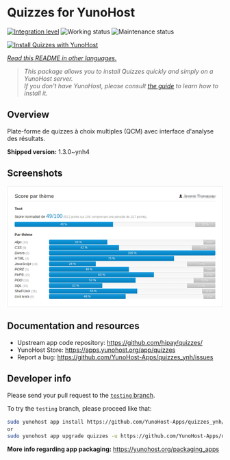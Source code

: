 <!--
N.B.: This README was automatically generated by <https://github.com/YunoHost/apps/tree/master/tools/readme_generator>
It shall NOT be edited by hand.
-->

# Quizzes for YunoHost

[![Integration level](https://dash.yunohost.org/integration/quizzes.svg)](https://ci-apps.yunohost.org/ci/apps/quizzes/) ![Working status](https://ci-apps.yunohost.org/ci/badges/quizzes.status.svg) ![Maintenance status](https://ci-apps.yunohost.org/ci/badges/quizzes.maintain.svg)

[![Install Quizzes with YunoHost](https://install-app.yunohost.org/install-with-yunohost.svg)](https://install-app.yunohost.org/?app=quizzes)

*[Read this README in other languages.](./ALL_README.md)*

> *This package allows you to install Quizzes quickly and simply on a YunoHost server.*  
> *If you don't have YunoHost, please consult [the guide](https://yunohost.org/install) to learn how to install it.*

## Overview

Plate-forme de quizzes à choix multiples (QCM) avec interface d'analyse des résultats.


**Shipped version:** 1.3.0~ynh4

## Screenshots

![Screenshot of Quizzes](./doc/screenshots/score_par_theme.png)

## Documentation and resources

- Upstream app code repository: <https://github.com/hipay/quizzes/>
- YunoHost Store: <https://apps.yunohost.org/app/quizzes>
- Report a bug: <https://github.com/YunoHost-Apps/quizzes_ynh/issues>

## Developer info

Please send your pull request to the [`testing` branch](https://github.com/YunoHost-Apps/quizzes_ynh/tree/testing).

To try the `testing` branch, please proceed like that:

```bash
sudo yunohost app install https://github.com/YunoHost-Apps/quizzes_ynh/tree/testing --debug
or
sudo yunohost app upgrade quizzes -u https://github.com/YunoHost-Apps/quizzes_ynh/tree/testing --debug
```

**More info regarding app packaging:** <https://yunohost.org/packaging_apps>
